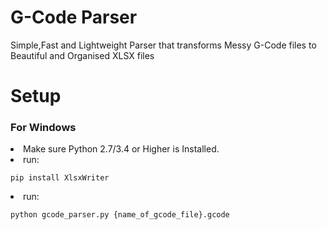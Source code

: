 # G-Code Parser
Simple,Fast and Lightweight Parser that transforms Messy G-Code files to Beautiful and Organised XLSX files

# Setup
### For Windows
<li> Make sure Python 2.7/3.4 or Higher is Installed.

<li>run:
  
```
pip install XlsxWriter
```
<li>run:
  
```
python gcode_parser.py {name_of_gcode_file}.gcode
```
